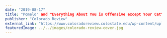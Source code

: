 ```yaml
---
date: "2019-08-17"
title: "Pomelo" and "Everything About You is Offensive except Your Cat"
publisher: "Colorado Review"
external_link: "https://www.coloradoreview.colostate.edu/wp-content/uploads/2019/07/TOC-for-web.pdf"
featuredImage: ../../images/colorado-review-cover.jpg
---
```

